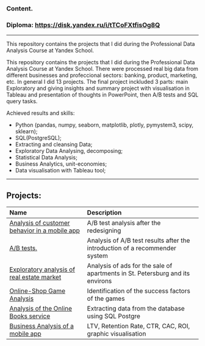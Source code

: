 ### Content.
### Diploma: https://disk.yandex.ru/i/tTCoFXtfisOg8Q

<hr style="border: 2px  grey;" />
This repository contains the projects that I did during the Professional Data Analysis Course at Yandex School. 

This repository contains the projects that I did during the Professional Data Analysis Course at Yandex School.
There were processed real big data from different businesses and profeccional sectors: banking, product, marketing, etc. In general I did 13 projects. The final project inckluded 3 parts: main Exploratory and giving insights and summary project with visualisation in Tableau and presentation of thoughts in PowerPoint, then A/B tests and SQL query tasks.

Achieved results and skills: 
* Python (pandas, numpy, seaborn, matplotlib, plotly, pymystem3, scipy, sklearn);
* SQL(PostgreSQL);
* Extracting and cleansing Data;
* Exploratory Data Analysing, decomposing;
* Statistical Data Analysis;
* Business Analytics, unit-economies;
* Data visualisation with Tableau tool;

<hr style="border: 2px  grey;" />

## Projects:

| Name                  | Description              | 
| :---------------------| :------------------------|
|[Analysis of customer behavior in a mobile app](https://github.com/MarinaDataAnalyst/Data-Analysis-Projects/tree/main/AB_test_New_design)| A/B test analysis after the redesigning|
|[A/B tests.](https://github.com/MarinaDataAnalyst/Data-Analysis-Projects/tree/main/AB_test_Recomend.system)| Analysis of A/B test results after the introduction of a recommender system|
|[Exploratory analysis of real estate market](https://github.com/MarinaDataAnalyst/Data-Analysis-Projects/tree/main/Real_Estate)| Analysis of ads for the sale of apartments in St. Petersburg and its environs|
|[Online-Shop Game Analysis](https://github.com/MarinaDataAnalyst/Data-Analysis-Projects/tree/main/Games_Sales)| Identification of the success factors of the games|
|[Analysis of the Online Books service](https://github.com/MarinaDataAnalyst/Data-Analysis-Projects/tree/main/SQL)|Extracting data from the database using SQL Postgre|
|[Business Analysis of a mobile app](https://github.com/MarinaDataAnalyst/Data-Analysis-Projects/tree/main/Business_Indicators_Analysis)| LTV, Retention Rate, CTR, CAC, ROI, graphic visualisation|

